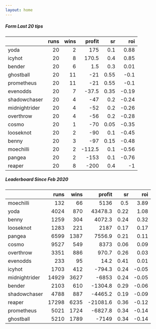```yaml
---   
layout: home   
---   
```



##### Form Last 20 tips   

|               |   runs |   wins |   profit |   sr |   roi |
|:--------------|-------:|-------:|---------:|-----:|------:|
| yoda          |     20 |      2 |    175   | 0.1  |  0.88 |
| icyhot        |     20 |      8 |    170.5 | 0.4  |  0.85 |
| bender        |     20 |      6 |      1.5 | 0.3  |  0.01 |
| ghostball     |     20 |     11 |    -21   | 0.55 | -0.1  |
| prometheus    |     20 |     11 |    -21   | 0.55 | -0.1  |
| evenodds      |     20 |      7 |    -37.5 | 0.35 | -0.19 |
| shadowchaser  |     20 |      4 |    -47   | 0.2  | -0.24 |
| midnightrider |     20 |      4 |    -52   | 0.2  | -0.26 |
| overthrow     |     20 |      4 |    -56   | 0.2  | -0.28 |
| cosmo         |     20 |      1 |    -70   | 0.05 | -0.35 |
| looseknot     |     20 |      2 |    -90   | 0.1  | -0.45 |
| benny         |     20 |      3 |    -97   | 0.15 | -0.48 |
| moechilli     |     20 |      2 |   -112.5 | 0.1  | -0.56 |
| pangea        |     20 |      2 |   -153   | 0.1  | -0.76 |
| reaper        |     20 |      8 |   -200   | 0.4  | -1    |

##### Leaderboard Since Feb 2020   

|               |   runs |   wins |   profit |   sr |   roi |
|:--------------|-------:|-------:|---------:|-----:|------:|
| moechilli     |    132 |     66 |   5136   | 0.5  |  3.89 |
| yoda          |   4024 |    870 |  43478.3 | 0.22 |  1.08 |
| benny         |   1259 |    304 |   4072.3 | 0.24 |  0.32 |
| looseknot     |   1283 |    221 |   2187   | 0.17 |  0.17 |
| pangea        |   6599 |   1387 |   7556.9 | 0.21 |  0.11 |
| cosmo         |   9527 |    549 |   8373   | 0.06 |  0.09 |
| overthrow     |   3351 |    886 |    970.7 | 0.26 |  0.03 |
| evenodds      |    233 |     95 |     14.2 | 0.41 |  0.01 |
| icyhot        |   1703 |    412 |   -794.3 | 0.24 | -0.05 |
| midnightrider |  14929 |   3627 |  -6853   | 0.24 | -0.05 |
| bender        |   2103 |    610 |  -1304.8 | 0.29 | -0.06 |
| shadowchaser  |   4788 |    887 |  -4465.2 | 0.19 | -0.09 |
| reaper        |  17298 |   6235 | -21081.6 | 0.36 | -0.12 |
| prometheus    |   5021 |   1724 |  -6827.8 | 0.34 | -0.14 |
| ghostball     |   5210 |   1789 |  -7149   | 0.34 | -0.14 |